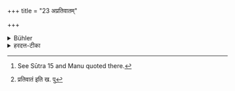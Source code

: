 +++
title = "23 अप्रतिवातम्"

+++

<details><summary>Bühler</summary>

23. (He shall not sit in such a position) that the wind blows from the teacher, towards himself. [^9] 


[^9]:  See Sūtra 15 and Manu quoted there.
</details>

<details><summary>हरदत्त-टीका</summary>

## सूत्रम्
अप्रतिवातम् ॥ २३ ॥  
### टिप्पनी
आचार्यस्य [^४]प्रतिवाते नाऽऽसीत् ॥ २३ ॥  

[^४]: प्रतिवातं इति ख. पु
</details>
